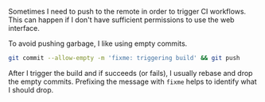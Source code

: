 Sometimes I need to push to the remote in order to trigger CI workflows. This
can happen if I don't have sufficient permissions to use the web interface.

To avoid pushing garbage, I like using empty commits.

```bash
git commit --allow-empty -m 'fixme: triggering build' && git push
```

After I trigger the build and if succeeds (or fails), I usually rebase
and drop the empty commits. Prefixing the message with `fixme` helps
to identify what I should drop.
